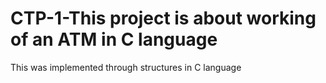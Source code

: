 # CTP-1-This project is about working of an ATM in C language
This was implemented through structures in C language
